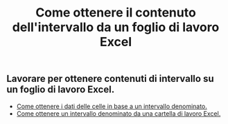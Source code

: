 ﻿---
title: Come ottenere il contenuto dell'intervallo da un foglio di lavoro Excel
second_title: Aspose.Cells Cloud Documen
linktitle: Ge
type: docs
url: /it/ranges/get/
keywords: How to get range content from an Excel worksheet
description: Aspose.Cells Cloud REST API supporta l'acquisizione di contenuti di intervallo da un foglio di lavoro Excel. L'SDK supporta diversi linguaggi di sviluppo, tra cui Android, C#, Go, Java, NodeJS, Perl, PHP, Python, Ruby e Swift.
weight: 20
kwords: Excel, Office Cloud, REST API, Foglio di calcolo, PDF, CSV, Json, Markdown, Come ottenere il contenuto di un intervallo da un foglio di lavoro Excel
---
## Lavorare per ottenere contenuti di intervallo su un foglio di lavoro Excel.


- [Come ottenere i dati delle celle in base a un intervallo denominato.](/cells/it/ranges/get/values/) 
- [Come ottenere un intervallo denominato da una cartella di lavoro Excel.](/cells/it/ranges/get/name/) 


